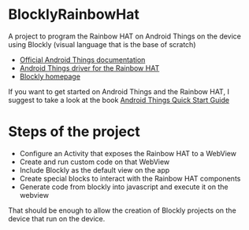 # BlocklyRainbowHat

A project to program the Rainbow HAT on Android Things on the device using Blockly (visual language that is the base of scratch)

- [Official Android Things documentation](https://developer.android.com/things/)
- [Android Things driver for the Rainbow HAT](https://github.com/androidthings/contrib-drivers/tree/master/rainbowhat)
- [Blockly homepage](https://developers.google.com/blockly/)

If you want to get started on Android Things and the Rainbow HAT, I suggest to take a look at the book [Android Things Quick Start Guide](https://www.packtpub.com/hardware-and-creative/android-things-quick-start-guide)


# Steps of the project

- Configure an Activity that exposes the Rainbow HAT to a WebView
- Create and run custom code on that WebView
- Include Blockly as the default view on the app
- Create special blocks to interact with the Rainbow HAT components
- Generate code from blockly into javascript and execute it on the webview

That should be enough to allow the creation of Blockly projects on the device that run on the device.
